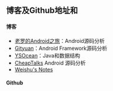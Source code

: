 ## 博客及Github地址和

#### 博客
* [老罗的Android之旅](https://blog.csdn.net/luoshengyang)：Android源码分析
* [Gityuan](http://gityuan.com/)：Android Framework源码分析
* [YSOcean](https://www.cnblogs.com/ysocean/)：Java和数据结构
* [CheapTalks](http://navyblue.top) Android 源码分析
* [Weishu's Notes](http://weishu.me) 

#### Github
